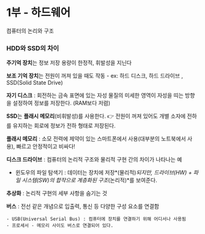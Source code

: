 # 1부 - 하드웨어

컴퓨터의 논리와 구조



### **HDD와 SSD의 차이**

**주기억 장치**는 정보 저장 용량이 한정적, 휘발성을 지닌다

**보조 기억 장치**는 전원이 꺼져 있을 때도 작동 - ex: 하드 디스크, 하드 드라이브 , SSD(Solid State Drive)

**자기 디스크** : 회전하는 금속 표면에 있는 자성 물질의 미세한 영역이 자성을 띠는 방향을 설정하여 정보를 저장한다. (RAM보다 저렴)

**SSD**는 **플래시 메모리**(비휘발성)를 사용한다. 👉 전원이 꺼져 있어도 개별 소자에 전하를 유지하는 회로에 정보가 전하 형태로 저장된다.

**플래시 메모리** : 소모 전력에 제약이 있는 스마트폰에서 사용(대부분의 노트북에서 사용), 빠르고 안정적이고 비싸다!

**디스크 드라이브** : 컴퓨터의 논리적 구조와 물리적 구현 간의 차이가 나타나는 예

- 윈도우의 파일 탐색기 : 데이터는 장치에 저장*(물리적)*되지만, 드라이브(HW) + 파일 시스템(SW)의 합작으로 계층화된 구조*(논리적)*를 보여준다.

**추상화** : 논리적 구현의 세부 사항을 숨기는 것

**버스** : 전선 같은 개념으로 입출력, 통신 등 다양한 구성 요소를 연결함

	- USB(Universal Serial Bus) : 컴퓨터에 장치를 연결하기 위해 어디서나 사용됨
	- 프로세서 - 메모리 사이도 버스로 연결되어 있다.

